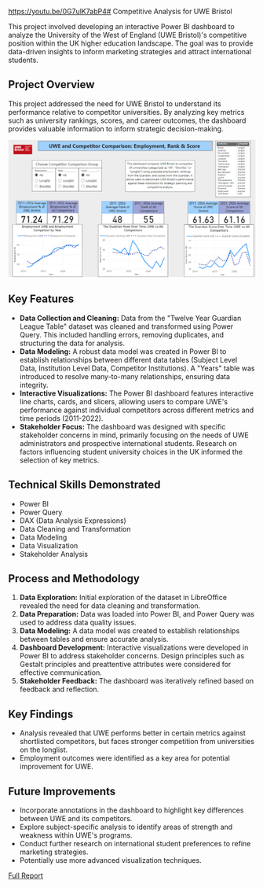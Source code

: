 https://youtu.be/0G7ulK7abP4# Competitive Analysis for UWE Bristol

This project involved developing an interactive Power BI dashboard to analyze the University of the West of England (UWE Bristol)'s competitive position within the UK higher education landscape. The goal was to provide data-driven insights to inform marketing strategies and attract international students.

## Project Overview

This project addressed the need for UWE Bristol to understand its performance relative to competitor universities. By analyzing key metrics such as university rankings, scores, and career outcomes, the dashboard provides valuable information to inform strategic decision-making.

![](https://github.com/Takosaga/fall_24/blob/main/bi_and_data_viz/dashboard.png)
## Key Features

*   **Data Collection and Cleaning:** Data from the "Twelve Year Guardian League Table" dataset was cleaned and transformed using Power Query. This included handling errors, removing duplicates, and structuring the data for analysis.
*   **Data Modeling:** A robust data model was created in Power BI to establish relationships between different data tables (Subject Level Data, Institution Level Data, Competitor Institutions). A "Years" table was introduced to resolve many-to-many relationships, ensuring data integrity.
*   **Interactive Visualizations:** The Power BI dashboard features interactive line charts, cards, and slicers, allowing users to compare UWE's performance against individual competitors across different metrics and time periods (2011-2022).
*   **Stakeholder Focus:** The dashboard was designed with specific stakeholder concerns in mind, primarily focusing on the needs of UWE administrators and prospective international students. Research on factors influencing student university choices in the UK informed the selection of key metrics.

## Technical Skills Demonstrated

*   Power BI
*   Power Query
*   DAX (Data Analysis Expressions)
*   Data Cleaning and Transformation
*   Data Modeling
*   Data Visualization
*   Stakeholder Analysis

## Process and Methodology

1.  **Data Exploration:** Initial exploration of the dataset in LibreOffice revealed the need for data cleaning and transformation.
2.  **Data Preparation:** Data was loaded into Power BI, and Power Query was used to address data quality issues.
3.  **Data Modeling:** A data model was created to establish relationships between tables and ensure accurate analysis.
4.  **Dashboard Development:** Interactive visualizations were developed in Power BI to address stakeholder concerns. Design principles such as Gestalt principles and preattentive attributes were considered for effective communication.
5.  **Stakeholder Feedback:** The dashboard was iteratively refined based on feedback and reflection.

## Key Findings

*   Analysis revealed that UWE performs better in certain metrics against shortlisted competitors, but faces stronger competition from universities on the longlist.
*   Employment outcomes were identified as a key area for potential improvement for UWE.

## Future Improvements

*   Incorporate annotations in the dashboard to highlight key differences between UWE and its competitors.
*   Explore subject-specific analysis to identify areas of strength and weakness within UWE's programs.
*   Conduct further research on international student preferences to refine marketing strategies.
*   Potentially use more advanced visualization techniques.

[Full Report](https://github.com/Takosaga/fall_24/blob/main/bi_and_data_viz/gamez_reflective_diary.pdf)
